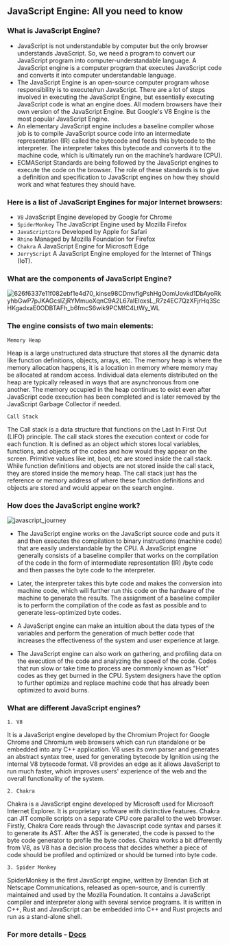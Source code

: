 ## JavaScript Engine: All you need to know

### What is JavaScript Engine?

- JavaScript is not understandable by computer but the only browser understands JavaScript. So, we need a program to convert our JavaScript program into computer-understandable language. A JavaScript engine is a computer program that executes JavaScript code and converts it into computer understandable language.
- The JavaScript Engine is an open-source computer program whose responsibility is to execute/run JavaScript. There are a lot of steps involved in executing the JavaScript Engine, but essentially executing JavaScript code is what an engine does. All modern browsers have their own version of the JavaScript Engine. But Google's V8 Engine is the most popular JavaScript Engine. 
- An elementary JavaScript engine includes a baseline compiler whose job is to compile JavaScript source code into an intermediate representation (IR) called the bytecode and feeds this bytecode to the interpreter. The interpreter takes this bytecode and converts it to the machine code, which is ultimately run on the machine’s hardware (CPU).
- ECMAScript Standards are being followed by the JavaScript engines to execute the code on the browser. The role of these standards is to give a definition and specification to JavaScript engines on how they should work and what features they should have.

### Here is a list of JavaScript Engines for major Internet browsers:
- `V8` JavaScript Engine developed by Google for Chrome
- `SpiderMonkey` The JavaScript Engine used by Mozilla Firefox
- `JavaScriptCore`  Developed by Apple for Safari
- `Rhino`  Managed by Mozilla Foundation for Firefox
- `Chakra`  A JavaScript Engine for Microsoft Edge
- `JerryScript`  A JavaScript Engine employed for the Internet of Things (IoT).

### What are the components of JavaScript Engine?

![626f6337e11f082ebf1e4d70_kinse98CDmvflgPshHgOomUovkd1DbAyoRkyhbGwP7pJKAGcslZjRYMmuoXqnC9A2L67alEIoxsL_R7z4EC7QzXFjrHq3ScHKgadxaE0ODBTAFh_b6fmcS6wik9PCMfC4LtWy_WL](https://user-images.githubusercontent.com/100460788/233707130-5b34901f-be37-4673-a142-3a3cc901e645.png)

### The engine consists of two main elements:

`Memory Heap`

Heap is a large unstructured data structure that stores all the dynamic data like function definitions, objects, arrays, etc. The memory heap is where the memory allocation happens, it is a location in memory where memory may be allocated at random access. Individual data elements distributed on the heap are typically released in ways that are asynchronous from one another. The memory occupied in the heap continues to exist even after JavaScript code execution has been completed and is later removed by the JavaScript Garbage Collector if needed.

`Call Stack`

The Call stack is a data structure that functions on the Last In First Out  (LIFO) principle. The call stack stores the execution context or code for each function. It is defined as an object which stores local variables, functions, and objects of the codes and how would they appear on the screen. Primitive values like int, bool, etc are stored inside the call stack. While function definitions and objects are not stored inside the call stack, they are stored inside the memory heap. The call stack just has the reference or memory address of where these function definitions and objects are stored and would appear on the search engine.

### How does the JavaScript engine work?
![javascript_journey](https://user-images.githubusercontent.com/100460788/233707653-5cb6c00e-d49d-4803-9f94-5cec7aaa49f1.png)

- The JavaScript engine works on the JavaScript source code and puts it and then executes the compilation to binary instructions (machine code) that are easily understandable by the CPU. A JavaScript engine generally consists of a baseline compiler that works on the compilation of the code in the form of intermediate representation (IR) /byte code and then passes the byte code to the interpreter. 

- Later, the interpreter takes this byte code and makes the conversion into machine code, which will further run this code on the hardware of the machine to generate the results. The assignment of a baseline compiler is to perform the compilation of the code as fast as possible and to generate less-optimized byte codes. 

- A JavaScript engine can make an intuition about the data types of the variables and perform the generation of much better code that increases the effectiveness of the system and user experience at large.

- The JavaScript engine can also work on gathering, and profiling data on the execution of the code and analyzing the speed of the code. Codes that run slow or take time to process are commonly known as "Hot" codes as they get burned in the CPU. System designers have the option to further optimize and replace machine code that has already been optimized to avoid burns.

### What are different JavaScript engines?

`1. V8`

It is a JavaScript engine developed by the Chromium Project for Google Chrome and Chromium web browsers which can run standalone or be embedded into any C++ application. V8 uses its own parser and generates an abstract syntax tree, used for generating bytecode by Ignition using the internal V8 bytecode format. V8 provides an edge as it allows JavaScript to run much faster, which improves users' experience of the web and the overall functionality of the system. 

`2. Chakra`

Chakra is a JavaScript engine developed by Microsoft used for Microsoft Internet Explorer. It is proprietary software with distinctive features. Chakra can JIT compile scripts on a separate CPU core parallel to the web browser. Firstly, Chakra Core reads through the Javascript code syntax and parses it to generate its AST. After the AST is generated, the code is passed to the byte code generator to profile the byte codes. Chakra works a bit differently from V8, as V8 has a decision process that decides whether a piece of code should be profiled and optimized or should be turned into byte code.

`3. Spider Monkey`

SpiderMonkey is the first JavaScript engine, written by Brendan Eich at Netscape Communications, released as open-source, and is currently maintained and used by the Mozilla Foundation. It contains a JavaScript compiler and interpreter along with several service programs. It is written in C++, Rust and JavaScript can be embedded into C++ and Rust projects and run as a stand-alone shell.

### For more details - [Docs](https://www.geeksforgeeks.org/introduction-to-javascript-engines/)
